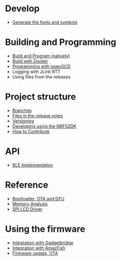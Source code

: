 # Develop
- [Generate the fonts and symbols](src/displayapp/fonts/Readme.md)

# Building and Programming
- [Build and Program (natively)](doc/buildAndProgram.md)
- [Build with Docker](doc/buildWithDocker.md)
- [Programming with openOCD](doc/openOCD.md)
- Logging with JLink RTT
- Using files from the releases

# Project structure
- [Branches](doc/branches.md)
- [Files in the release notes](doc/filesInReleaseNotes.md)
- [Versioning](doc/versioning.md)
- [Developing using the NRF52DK](doc/PinetimeStubWithNrf52DK.md)
- [How to Contribute](doc/contribute.md)

# API
- [BLE Implementation](doc/ble.md)

# Reference
- [Bootloader, OTA and DFU](bootloader/README.md)
- [Memory Analysis](doc/MemoryAnalysis.md)
- [SPI LCD Driver](doc/SPI-LCD-driver.md)

# Using the firmware
- [Integration with Gadgetbridge](doc/companionapps/Gadgetbridge.md)
- [Integration with AmazFish](doc/companionapps/Amazfish.md)
- [Firmware update, OTA](doc/companionapps/NrfconnectOTA.md)
